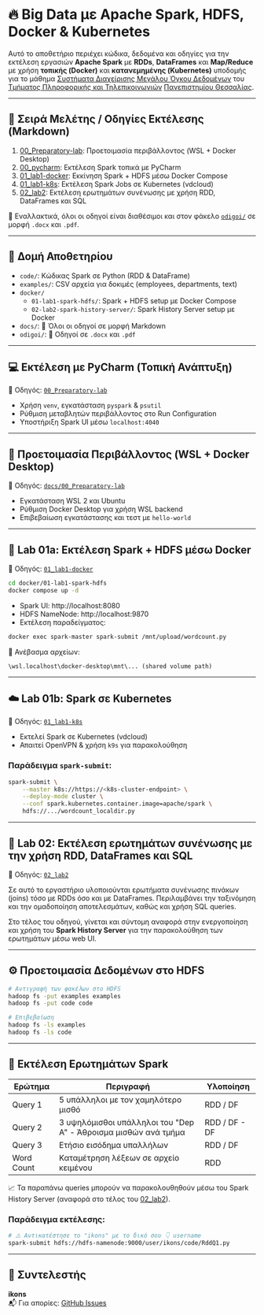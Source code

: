 # 🔥 Big Data με Apache Spark, HDFS, Docker & Kubernetes

Αυτό το αποθετήριο περιέχει κώδικα, δεδομένα και οδηγίες για την εκτέλεση εργασιών **Apache Spark** με **RDDs**, **DataFrames** και **Map/Reduce** με χρήση **τοπικής (Docker)** και **κατανεμημένης (Kubernetes)** υποδομής για το μάθημα [Συστήματα Διαχείρισης Μεγάλου Όγκου Δεδομένων](https://eclass.uth.gr/courses/CS_U_218/) του [Τμήματος Πληροφορικής και Τηλεπικοινωνιών](http://www.dit.uth.gr) [Πανεπιστημίου Θεσσαλίας](http://www.uth.gr).

---

## 📘 Σειρά Μελέτης / Οδηγίες Εκτέλεσης (Markdown)

1. [00_Preparatory-lab](docs/00_Preparatory-lab): Προετοιμασία περιβάλλοντος (WSL + Docker Desktop)
2. [00_pycharm](docs/00_pycharm): Εκτέλεση Spark τοπικά με PyCharm
3. [01_lab1-docker](docs/01_lab1-docker): Εκκίνηση Spark + HDFS μέσω Docker Compose
4. [01_lab1-k8s](docs/01_lab1-k8s): Εκτέλεση Spark Jobs σε Kubernetes (vdcloud)
5. [02_lab2](docs/02_lab2): Εκτέλεση ερωτημάτων συνένωσης με χρήση RDD,  DataFrames και SQL

📁 Εναλλακτικά, όλοι οι οδηγοί είναι διαθέσιμοι και στον φάκελο [`odigoi/`](./odigoi) σε μορφή `.docx` και `.pdf`.


---

## 📁 Δομή Αποθετηρίου

- `code/`: Κώδικας Spark σε Python (RDD & DataFrame)
- `examples/`: CSV αρχεία για δοκιμές (employees, departments, text)
- `docker/`
  - `01-lab1-spark-hdfs/`: Spark + HDFS setup με Docker Compose
  - `02-lab2-spark-history-server/`: Spark History Server setup με Docker
- `docs/`: 📘 Όλοι οι οδηγοί σε μορφή Markdown
- `odigoi/`: 🧾 Οδηγοί σε `.docx` και `.pdf`

---



## 💻 Εκτέλεση με PyCharm (Τοπική Ανάπτυξη)

📄 Οδηγός: [`00_Preparatory-lab`](docs/00_Preparatory-lab)

- Χρήση `venv`, εγκατάσταση `pyspark` & `psutil`
- Ρύθμιση μεταβλητών περιβάλλοντος στο Run Configuration
- Υποστήριξη Spark UI μέσω `localhost:4040`

---

## 🧱 Προετοιμασία Περιβάλλοντος (WSL + Docker Desktop)

📄 Οδηγός: [`docs/00_Preparatory-lab`](docs/00_Preparatory-lab/)

- Εγκατάσταση WSL 2 και Ubuntu
- Ρύθμιση Docker Desktop για χρήση WSL backend
- Επιβεβαίωση εγκατάστασης και τεστ με `hello-world`

---

## 🐳 Lab 01a: Εκτέλεση Spark + HDFS μέσω Docker

📄 Οδηγός: [`01_lab1-docker`](docs/01_lab1-docker)

```bash
cd docker/01-lab1-spark-hdfs
docker compose up -d
```

- Spark UI: http://localhost:8080  
- HDFS NameNode: http://localhost:9870  
- Εκτέλεση παραδείγματος:
```bash
docker exec spark-master spark-submit /mnt/upload/wordcount.py
```

📂 Ανέβασμα αρχείων:  
```
\wsl.localhost\docker-desktop\mnt\... (shared volume path)
```

---

## ☁️ Lab 01b: Spark σε Kubernetes

📄 Οδηγός: [`01_lab1-k8s`](docs/01_lab1-k8s)

- Εκτελεί Spark σε Kubernetes (vdcloud)
- Απαιτεί OpenVPN & χρήση `k9s` για παρακολούθηση

### Παράδειγμα `spark-submit`:

```bash
spark-submit \
    --master k8s://https://<k8s-cluster-endpoint> \
    --deploy-mode cluster \
    --conf spark.kubernetes.container.image=apache/spark \
    hdfs://.../wordcount_localdir.py
```

---

## 🔁 Lab 02: Εκτέλεση ερωτημάτων συνένωσης με την χρήση RDD, DataFrames και SQL

📄 Οδηγός: [`02_lab2`](docs/02_lab2)

Σε αυτό το εργαστήριο υλοποιούνται ερωτήματα συνένωσης πινάκων (joins) τόσο με RDDs όσο και με DataFrames. Περιλαμβάνει την ταξινόμηση και την ομαδοποίηση αποτελεσμάτων, καθώς και χρήση SQL queries.

Στο τέλος του οδηγού, γίνεται και σύντομη αναφορά στην ενεργοποίηση και χρήση του **Spark History Server** για την παρακολούθηση των ερωτημάτων μέσω web UI.

---

## ⚙️ Προετοιμασία Δεδομένων στο HDFS

```bash
# Αντιγραφή των φακέλων στο HDFS
hadoop fs -put examples examples
hadoop fs -put code code

# Επιβεβαίωση
hadoop fs -ls examples
hadoop fs -ls code
```

---

## 🧪 Εκτέλεση Ερωτημάτων Spark

| Ερώτημα       | Περιγραφή                                                                | Υλοποίηση      |
|---------------|--------------------------------------------------------------------------|----------------|
| Query 1       | 5 υπάλληλοι με τον χαμηλότερο μισθό                                      | RDD / DF       |
| Query 2       | 3 υψηλόμισθοι υπάλληλοι του "Dep A" - Άθροισμα μισθών ανά τμήμα          | RDD / DF - DF  |
| Query 3       | Ετήσιο εισόδημα υπαλλήλων                                                | RDD / DF       |
| Word Count    | Καταμέτρηση λέξεων σε αρχείο κειμένου                                    | RDD            |

📈 Τα παραπάνω queries μπορούν να παρακολουθηθούν μέσω του Spark History Server (αναφορά στο τέλος του [02_lab2](docs/02_lab2)).

### Παράδειγμα εκτέλεσης:

```bash
# ⚠️ Αντικατέστησε το "ikons" με το δικό σου 👇 username
spark-submit hdfs://hdfs-namenode:9000/user/ikons/code/RddQ1.py
```

---


## 👤 Συντελεστής

**ikons**  
📬 Για απορίες: [GitHub Issues](https://github.com/ikons/bigdata-uth/issues)
